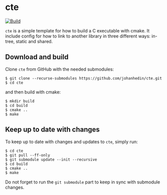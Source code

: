 cte
====
[![Build](https://github.com/johanhedin/cte/actions/workflows/c-cpp.yml/badge.svg)](https://github.com/johanhedin/cte/actions/workflows/c-cpp.yml)

`cte` is a simple template for how to build a C executable with cmake. It include
config for how to link to another library in three different ways: in-tree, static
and shared.

Download and build
----
Clone `cte` from GitHub with the needed submodules:

    $ git clone --recurse-submodules https://github.com/johanhedin/cte.git
    $ cd cte

and then build with cmake:

    $ mkdir build
    $ cd build
    $ cmake ..
    $ make

Keep up to date with changes
----
To keep up to date with changes and updates to `cte`, simply run:

    $ cd cte
    $ git pull --ff-only
    $ git submodule update --init --recursive
    $ cd build
    $ cmake ..
    $ make

Do not forget to run the `git submodule` part to keep in sync with submodule
changes.
